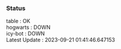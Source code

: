 ### Status


table : OK  
hogwarts : DOWN  
icy-bot : DOWN  
Latest Update : 2023-09-21 01:41:46.647153
